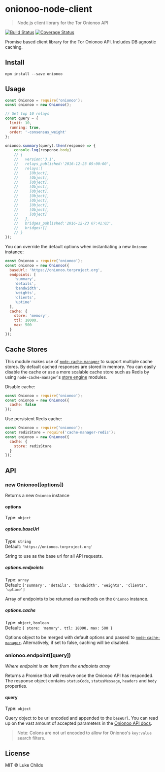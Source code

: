 # onionoo-node-client

> Node.js client library for the Tor Onionoo API

[![Build Status](https://travis-ci.org/lukechilds/onionoo-node-client.svg?branch=master)](https://travis-ci.org/lukechilds/onionoo-node-client) [![Coverage Status](https://coveralls.io/repos/github/lukechilds/onionoo-node-client/badge.svg?branch=master)](https://coveralls.io/github/lukechilds/onionoo-node-client?branch=master)

Promise based client library for the Tor Onionoo API. Includes DB agnostic caching.

## Install

```shell
npm install --save onionoo
```

## Usage

```js
const Onionoo = require('onionoo');
const onionoo = new Onionoo();

// Get top 10 relays
const query = {
  limit: 10,
  running: true,
  order: '-consensus_weight'
};

onionoo.summary(query).then(response => {
    console.log(response.body)
    // {
    //   version:'3.1',
    //   relays_published:'2016-12-23 09:00:00',
    //   relays:[
    //     [Object],
    //     [Object],
    //     [Object],
    //     [Object],
    //     [Object],
    //     [Object],
    //     [Object],
    //     [Object],
    //     [Object],
    //     [Object]
    //   ],
    //   bridges_published:'2016-12-23 07:41:03',
    //   bridges:[]
    // }
});
```

You can override the default options when instantiating a new `Onionoo` instance:

```js
const Onionoo = require('onionoo');
const onionoo = new Onionoo({
  baseUrl: 'https://onionoo.torproject.org',
  endpoints: [
    'summary',
    'details',
    'bandwidth',
    'weights',
    'clients',
    'uptime'
  ],
  cache: {
    store: 'memory',
    ttl: 18000,
    max: 500
  }
});
```

## Cache Stores

This module makes use of [`node-cache-manager`](https://github.com/BryanDonovan/node-cache-manager) to support multiple cache stores. By default cached responses are stored in memory. You can easily disable the cache or use a more scalable cache store such as Redis by using `node-cache-manager`'s [store engine](https://github.com/BryanDonovan/node-cache-manager#store-engines) modules.

Disable cache:

```js
const Onionoo = require('onionoo');
const onionoo = new Onionoo({
  cache: false
});
```

Use persistent Redis cache:

```js
const Onionoo = require('onionoo');
const redisStore = require('cache-manager-redis');
const onionoo = new Onionoo({
  cache: {
    store: redisStore
  }
});
```

## API

### new Onionoo([options])

Returns a new `Onionoo` instance

#### options

Type: `object`

##### options.baseUrl

Type: `string`<br>
Default: `'https://onionoo.torproject.org'`

String to use as the base url for all API requests.

##### options.endpoints

Type: `array`<br>
Default: `['summary', 'details', 'bandwidth', 'weights', 'clients', 'uptime']`

Array of endpoints to be returned as methods on the `Onionoo` instance.

##### options.cache

Type: `object`, `boolean`<br>
Default: `{ store: 'memory', ttl: 18000, max: 500 }`

Options object to be merged with default options and passed to [`node-cache-manager`](https://github.com/BryanDonovan/node-cache-manager). Alternatively, if set to false, caching will be disabled.

### onionoo.endpoint([query])

*Where endpoint is an item from the endpoints array*

Returns a Promise that will resolve once the Onionoo API has responded. The response object contains `statusCode`, `statusMessage`, `headers` and `body` properties.

#### query

Type: `object`

Query object to be url encoded and appended to the `baseUrl`. You can read up on the vast amount of accepted parameters in the [Onionoo API docs](https://onionoo.torproject.org/protocol.html#methods).

> Note: Colons are not url encoded to allow for Onionoo's `key:value` search filters.

## License

MIT © Luke Childs
